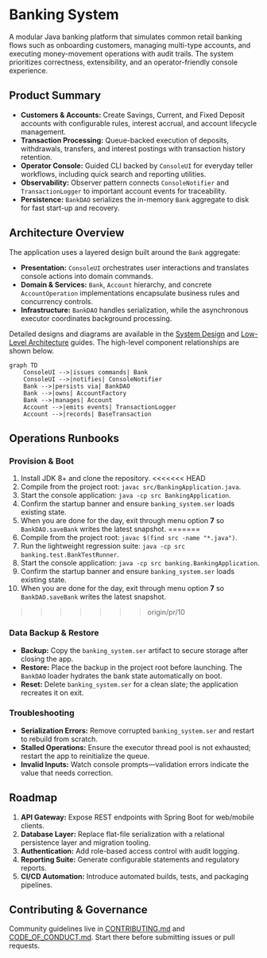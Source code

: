 # Banking System

A modular Java banking platform that simulates common retail banking flows such as onboarding customers, managing multi-type accounts, and executing money-movement operations with audit trails. The system prioritizes correctness, extensibility, and an operator-friendly console experience.

## Product Summary
- **Customers & Accounts:** Create Savings, Current, and Fixed Deposit accounts with configurable rules, interest accrual, and account lifecycle management.
- **Transaction Processing:** Queue-backed execution of deposits, withdrawals, transfers, and interest postings with transaction history retention.
- **Operator Console:** Guided CLI backed by `ConsoleUI` for everyday teller workflows, including quick search and reporting utilities.
- **Observability:** Observer pattern connects `ConsoleNotifier` and `TransactionLogger` to important account events for traceability.
- **Persistence:** `BankDAO` serializes the in-memory `Bank` aggregate to disk for fast start-up and recovery.

## Architecture Overview
The application uses a layered design built around the `Bank` aggregate:
- **Presentation:** `ConsoleUI` orchestrates user interactions and translates console actions into domain commands.
- **Domain & Services:** `Bank`, `Account` hierarchy, and concrete `AccountOperation` implementations encapsulate business rules and concurrency controls.
- **Infrastructure:** `BankDAO` handles serialization, while the asynchronous executor coordinates background processing.

Detailed designs and diagrams are available in the [System Design](docs/architecture-system-design.md) and [Low-Level Architecture](docs/architecture-low-level.md) guides. The high-level component relationships are shown below.

```mermaid
graph TD
    ConsoleUI -->|issues commands| Bank
    ConsoleUI -->|notifies| ConsoleNotifier
    Bank -->|persists via| BankDAO
    Bank -->|owns| AccountFactory
    Bank -->|manages| Account
    Account -->|emits events| TransactionLogger
    Account -->|records| BaseTransaction
```

## Operations Runbooks
### Provision & Boot
1. Install JDK 8+ and clone the repository.
<<<<<<< HEAD
2. Compile from the project root: `javac src/BankingApplication.java`.
3. Start the console application: `java -cp src BankingApplication`.
4. Confirm the startup banner and ensure `banking_system.ser` loads existing state.
5. When you are done for the day, exit through menu option **7** so `BankDAO.saveBank` writes the latest snapshot.
=======
2. Compile from the project root: `javac $(find src -name "*.java")`.
3. Run the lightweight regression suite: `java -cp src banking.test.BankTestRunner`.
4. Start the console application: `java -cp src banking.BankingApplication`.
5. Confirm the startup banner and ensure `banking_system.ser` loads existing state.
6. When you are done for the day, exit through menu option **7** so `BankDAO.saveBank` writes the latest snapshot.
>>>>>>> origin/pr/10

### Data Backup & Restore
- **Backup:** Copy the `banking_system.ser` artifact to secure storage after closing the app.
- **Restore:** Place the backup in the project root before launching. The `BankDAO` loader hydrates the bank state automatically on boot.
- **Reset:** Delete `banking_system.ser` for a clean slate; the application recreates it on exit.

### Troubleshooting
- **Serialization Errors:** Remove corrupted `banking_system.ser` and restart to rebuild from scratch.
- **Stalled Operations:** Ensure the executor thread pool is not exhausted; restart the app to reinitialize the queue.
- **Invalid Inputs:** Watch console prompts—validation errors indicate the value that needs correction.

## Roadmap
1. **API Gateway:** Expose REST endpoints with Spring Boot for web/mobile clients.
2. **Database Layer:** Replace flat-file serialization with a relational persistence layer and migration tooling.
3. **Authentication:** Add role-based access control with audit logging.
4. **Reporting Suite:** Generate configurable statements and regulatory reports.
5. **CI/CD Automation:** Introduce automated builds, tests, and packaging pipelines.

## Contributing & Governance
Community guidelines live in [CONTRIBUTING.md](CONTRIBUTING.md) and [CODE_OF_CONDUCT.md](CODE_OF_CONDUCT.md). Start there before submitting issues or pull requests.
